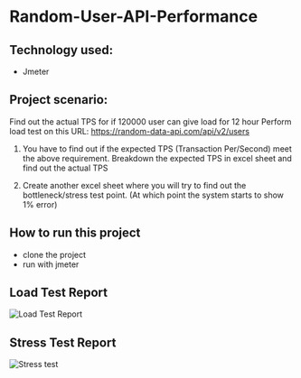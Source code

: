 # Random-User-API-Performance

## Technology used:
- Jmeter

## Project scenario:
Find out the actual TPS for if 120000 user can give load for 12 hour
Perform load test on this URL: https://random-data-api.com/api/v2/users
1. You have to find out if the expected TPS (Transaction Per/Second) meet the above requirement.
Breakdown the expected TPS in excel sheet and find out the actual TPS

2. Create another excel sheet where you will try to find out the bottleneck/stress test point. (At which point the system starts to show 1% error)

## How to run this project
- clone the project
- run with jmeter

## Load Test Report

![Load Test Report](https://user-images.githubusercontent.com/122162468/215818677-b6006125-5593-4f66-815e-fa07d4e3abe3.JPG)

## Stress Test Report

![Stress test](https://user-images.githubusercontent.com/122162468/215818950-8826ba94-e7ec-4845-b974-e4a70b986f81.JPG)
